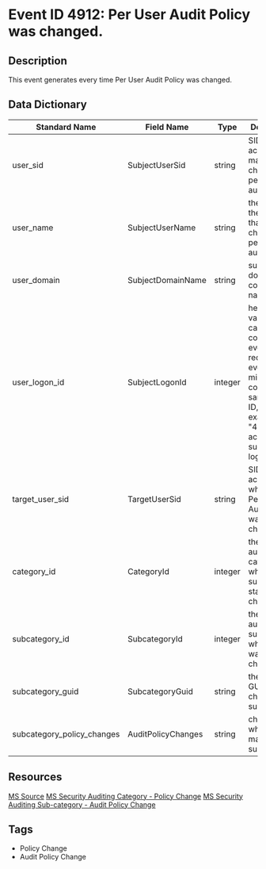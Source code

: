 # Event ID 4912: Per User Audit Policy was changed.

## Description
This event generates every time Per User Audit Policy was changed.

## Data Dictionary
|Standard Name|Field Name|Type|Description|Sample Value|
|---|---|---|---|---|
|user_sid|SubjectUserSid|string|SID of account that made a change to per-user audit policy.|S-1-5-21-3457937927-2839227994-823803824-1104|
|user_name|SubjectUserName|string|the name of the account that made a change to per-user audit policy.|dadmin|
|user_domain|SubjectDomainName|string|subject's domain or computer name.|CONTOSO|
|user_logon_id|SubjectLogonId|integer|hexadecimal value that can help you correlate this event with recent events that might contain the same Logon ID, for example, "4624: An account was successfully logged on."|0x11ae30|
|target_user_sid|TargetUserSid|string|SID of account for which the Per User Audit Policy was changed.|S-1-5-21-3457937927-2839227994-823803824-2104|
|category_id|CategoryId|integer|the name of auditing category which subcategory state was changed.|%%8276|
|subcategory_id|SubcategoryId|integer|the name of auditing subcategory which state was changed.|%%13312|
|subcategory_guid|SubcategoryGuid|string|the unique GUID of changed subcategory.|{0CCE922B-69AE-11D9-BED3-505054503030}|
|subcategory_policy_changes|AuditPolicyChanges|string|changes which were made for the subcategory.|%%8452|

## Resources
[MS Source](https://github.com/MicrosoftDocs/windows-itpro-docs/blob/public/windows/security/threat-protection/auditing/event-4912.md)
[MS Security Auditing Category - Policy Change](https://docs.microsoft.com/en-us/windows/security/threat-protection/auditing/advanced-security-audit-policy-settings#policy-change)
[MS Security Auditing Sub-category - Audit Policy Change](https://github.com/MicrosoftDocs/windows-itpro-docs/tree/master/windows/security/threat-protection/auditing/audit-policy-change.md)

## Tags
* Policy Change
* Audit Policy Change